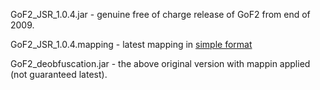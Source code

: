GoF2_JSR_1.0.4.jar - genuine free of charge release of GoF2 from end of 2009.

GoF2_JSR_1.0.4.mapping - latest mapping in [simple format](/extras/simple-mapping/simple.md)

GoF2_deobfuscation.jar - the above original version with mappin applied (not guaranteed latest).